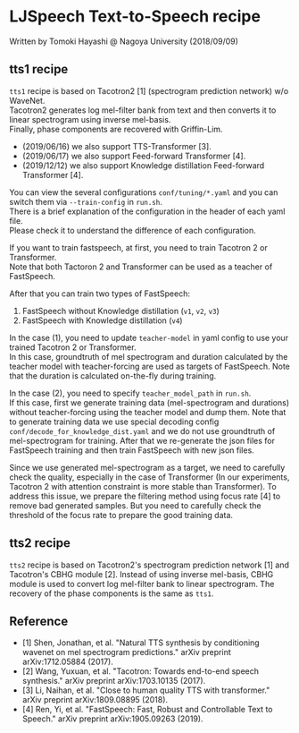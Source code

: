 # LJSpeech Text-to-Speech recipe

Written by Tomoki Hayashi @ Nagoya University (2018/09/09)

## tts1 recipe

`tts1` recipe is based on Tacotron2 [1] (spectrogram prediction network) w/o WaveNet.  
Tacotron2 generates log mel-filter bank from text and then converts it to linear spectrogram using inverse mel-basis.  
Finally, phase components are recovered with Griffin-Lim.

- (2019/06/16) we also support TTS-Transformer [3].
- (2019/06/17) we also support Feed-forward Transformer [4].
- (2019/12/12) we also support Knowledge distillation Feed-forward Transformer [4].

You can view the several configurations `conf/tuning/*.yaml` and you can switch them via `--train-config` in `run.sh`.  
There is a brief explanation of the configuration in the header of each yaml file.  
Please check it to understand the difference of each configuration.

If you want to train fastspeech, at first, you need to train Tacotron 2 or Transformer.  
Note that both Tactoron 2 and Transformer can be used as a teacher of FastSpeech.

After that you can train two types of FastSpeech:

1. FastSpeech without Knowledge distillation (`v1`, `v2`, `v3`)
2. FastSpeech with Knowledge distillation (`v4`)

In the case (1), you need to update `teacher-model` in yaml config to use your trained Tacotron 2 or Transformer.  
In this case, groundtruth of mel spectrogram and duration calculated by the teacher model with teacher-forcing are used as targets of FastSpeech.
Note that the duration is calculated on-the-fly during training.

In the case (2), you need to specify `teacher_model_path` in `run.sh`.  
If this case, first we generate training data (mel-spectrogram and durations) without teacher-forcing using the teacher model and dump them.
Note that to generate training data we use special decoding config `conf/decode_for_knowledge_dist.yaml` and we do not use groundtruth of mel-spectrogram for training.
After that we re-generate the json files for FastSpeech training and then train FastSpeech with new json files.

Since we use generated mel-spectrogram as a target, we need to carefully check the quality, especially in the case of Transformer (In our experiments, Tacotron 2 with attention constraint is more stable than Transformer).
To address this issue, we prepare the filtering method using focus rate [4] to remove bad generated samples.
But you need to carefully check the threshold of the focus rate to prepare the good training data.

## tts2 recipe

`tts2` recipe is based on Tacotron2's spectrogram prediction network [1] and Tacotron's CBHG module [2].
Instead of using inverse mel-basis, CBHG module is used to convert log mel-filter bank to linear spectrogram.
The recovery of the phase components is the same as `tts1`.

## Reference

- [1] Shen, Jonathan, et al. "Natural TTS synthesis by conditioning wavenet on mel spectrogram predictions." arXiv preprint arXiv:1712.05884 (2017).
- [2] Wang, Yuxuan, et al. "Tacotron: Towards end-to-end speech synthesis." arXiv preprint arXiv:1703.10135 (2017).
- [3] Li, Naihan, et al. "Close to human quality TTS with transformer." arXiv preprint arXiv:1809.08895 (2018).
- [4] Ren, Yi, et al. "FastSpeech: Fast, Robust and Controllable Text to Speech." arXiv preprint arXiv:1905.09263 (2019).
